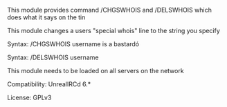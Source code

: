 This module provides command /CHGSWHOIS and /DELSWHOIS which does what it says on the tin

This module changes a users "special whois" line to the string you specify


Syntax: /CHGSWHOIS username is a bastardó

Syntax: /DELSWHOIS username

This module needs to be loaded on all servers on the network

Compatibility: UnrealIRCd 6.*

License: GPLv3
